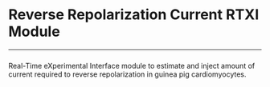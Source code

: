 # Reverse Repolarization Current RTXI Module
---

###
Real-Time eXperimental Interface module to estimate and inject amount of current
required to reverse repolarization in guinea pig cardiomyocytes.